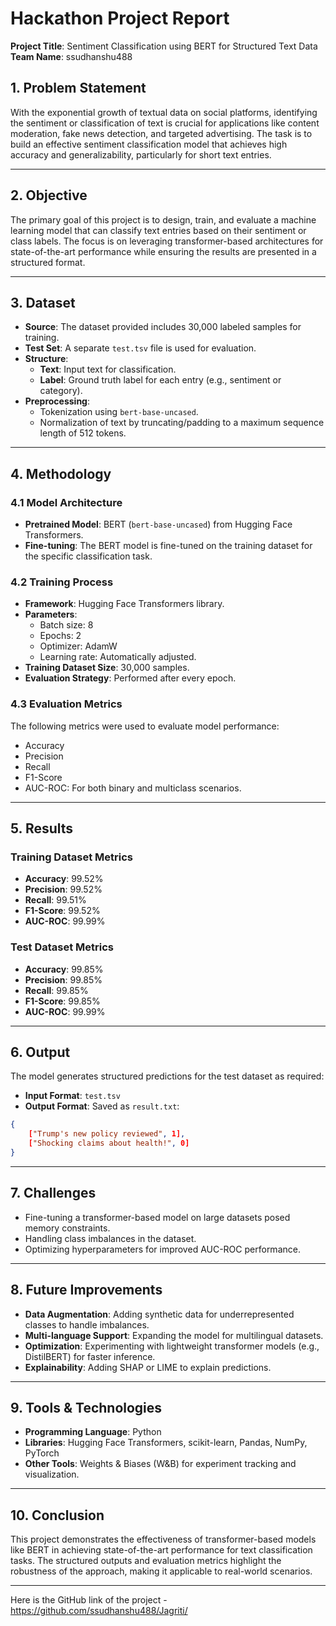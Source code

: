 
# Hackathon Project Report  

**Project Title**: Sentiment Classification using BERT for Structured Text Data  
**Team Name**: ssudhanshu488  

## 1. Problem Statement  
With the exponential growth of textual data on social platforms, identifying the sentiment or classification of text is crucial for applications like content moderation, fake news detection, and targeted advertising. The task is to build an effective sentiment classification model that achieves high accuracy and generalizability, particularly for short text entries.  

---  

## 2. Objective  
The primary goal of this project is to design, train, and evaluate a machine learning model that can classify text entries based on their sentiment or class labels. The focus is on leveraging transformer-based architectures for state-of-the-art performance while ensuring the results are presented in a structured format.  

---  

## 3. Dataset  
- **Source**: The dataset provided includes 30,000 labeled samples for training.  
- **Test Set**: A separate `test.tsv` file is used for evaluation.  
- **Structure**:  
  - **Text**: Input text for classification.  
  - **Label**: Ground truth label for each entry (e.g., sentiment or category).  
- **Preprocessing**:  
  - Tokenization using `bert-base-uncased`.  
  - Normalization of text by truncating/padding to a maximum sequence length of 512 tokens.  

---  

## 4. Methodology  
### 4.1 Model Architecture  
- **Pretrained Model**: BERT (`bert-base-uncased`) from Hugging Face Transformers.  
- **Fine-tuning**: The BERT model is fine-tuned on the training dataset for the specific classification task.  

### 4.2 Training Process  
- **Framework**: Hugging Face Transformers library.  
- **Parameters**:  
  - Batch size: 8  
  - Epochs: 2  
  - Optimizer: AdamW  
  - Learning rate: Automatically adjusted.  
- **Training Dataset Size**: 30,000 samples.  
- **Evaluation Strategy**: Performed after every epoch.  

### 4.3 Evaluation Metrics  
The following metrics were used to evaluate model performance:  
- Accuracy  
- Precision  
- Recall  
- F1-Score  
- AUC-ROC: For both binary and multiclass scenarios.  

---  

## 5. Results  
### Training Dataset Metrics  
- **Accuracy**: 99.52%  
- **Precision**: 99.52%  
- **Recall**: 99.51%  
- **F1-Score**: 99.52%  
- **AUC-ROC**: 99.99%  

### Test Dataset Metrics  
- **Accuracy**: 99.85%  
- **Precision**: 99.85%  
- **Recall**: 99.85%  
- **F1-Score**: 99.85%  
- **AUC-ROC**: 99.99%  

---  

## 6. Output  
The model generates structured predictions for the test dataset as required:  
- **Input Format**: `test.tsv`  
- **Output Format**: Saved as `result.txt`:  
```json
{
    ["Trump's new policy reviewed", 1],
    ["Shocking claims about health!", 0]
}
```  

---  

## 7. Challenges  
- Fine-tuning a transformer-based model on large datasets posed memory constraints.  
- Handling class imbalances in the dataset.  
- Optimizing hyperparameters for improved AUC-ROC performance.  

---  

## 8. Future Improvements  
- **Data Augmentation**: Adding synthetic data for underrepresented classes to handle imbalances.  
- **Multi-language Support**: Expanding the model for multilingual datasets.  
- **Optimization**: Experimenting with lightweight transformer models (e.g., DistilBERT) for faster inference.  
- **Explainability**: Adding SHAP or LIME to explain predictions.  

---  

## 9. Tools & Technologies  
- **Programming Language**: Python  
- **Libraries**: Hugging Face Transformers, scikit-learn, Pandas, NumPy, PyTorch  
- **Other Tools**: Weights & Biases (W&B) for experiment tracking and visualization.  

---  

## 10. Conclusion  
This project demonstrates the effectiveness of transformer-based models like BERT in achieving state-of-the-art performance for text classification tasks. The structured outputs and evaluation metrics highlight the robustness of the approach, making it applicable to real-world scenarios.  

--- 
Here is the GitHub link of the project - https://github.com/ssudhanshu488/Jagriti/
